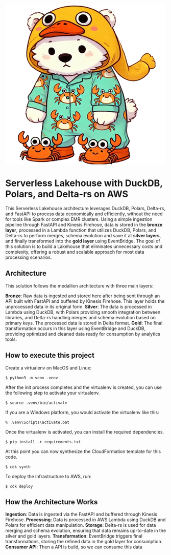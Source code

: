 ![Logo](./assets/images/logo.png)

# Serverless Lakehouse with DuckDB, Polars, and Delta-rs on AWS

This Serverless Lakehouse architecture leverages DuckDB, Polars, Delta-rs, and FastAPI to process data economically and efficiently, without the need for tools like Spark or complex EMR clusters. Using a simple ingestion pipeline through FastAPI and Kinesis Firehose, data is stored in the **bronze layer**, processed in a Lambda function that utilizes DuckDB, Polars, and Delta-rs to perform merges, schema evolution and save it at **silver layers**, and finally transformed into the **gold layer** using EventBridge. The goal of this solution is to build a Lakehouse that eliminates unnecessary costs and complexity, offering a robust and scalable approach for most data processing scenarios.

## Architecture

This solution follows the medallion architecture with three main layers:

**Bronze**: Raw data is ingested and stored here after being sent through an API built with FastAPI and buffered by Kinesis Firehose. This layer holds the unprocessed data in its original form.
**Silver**: The data is processed in Lambda using DuckDB, with Polars providing smooth integration between libraries, and Delta-rs handling merges and schema evolution based on primary keys. The processed data is stored in Delta format.
**Gold**: The final transformation occurs in this layer using EventBridge and DuckDB, providing optimized and cleaned data ready for consumption by analytics tools.

## How to execute this project

Create a virtualenv on MacOS and Linux:

```
$ python3 -m venv .venv
```

After the init process completes and the virtualenv is created, you can use the following
step to activate your virtualenv.

```
$ source .venv/bin/activate
```

If you are a Windows platform, you would activate the virtualenv like this:

```
% .venv\Scripts\activate.bat
```

Once the virtualenv is activated, you can install the required dependencies.

```
$ pip install -r requirements.txt
```

At this point you can now synthesize the CloudFormation template for this code.

```
$ cdk synth
```

To deploy the infrastructure to AWS, run:
```
$ cdk deploy
```

## How the Architecture Works
**Ingestion**: Data is ingested via the FastAPI and buffered through Kinesis Firehose.
**Processing**: Data is processed in AWS Lambda using DuckDB and Polars for efficient data manipulation.
**Storage**: Delta-rs is used for data merging and schema evolution, ensuring that data remains up-to-date in the silver and gold layers.
**Transformation**: EventBridge triggers final transformations, storing the refined data in the gold layer for consumption.
**Consumer API**: Then a API is build, so we can consume this data